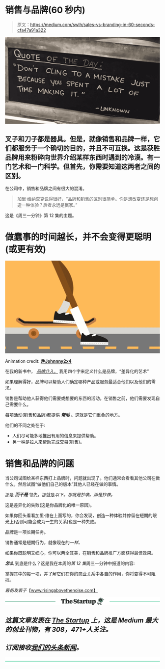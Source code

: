 # 销售与品牌(60 秒内)

> 原文：<https://medium.com/swlh/sales-vs-branding-in-60-seconds-cfa47a91a322>

![](img/5513c156184cf95155f79b2200e21013.png)

## 叉子和刀子都是器具。但是，就像销售和品牌一样，它们都服务于一个确切的目的，并且不可互换。这是获胜品牌用来粉碎向世界介绍某样东西时遇到的冷漠。有一门艺术和一门科学。但首先，你需要知道这两者之间的区别。

在公司中，销售和品牌之间有很大的混淆。

> 加里·维纳查克说得很好，“品牌和销售的区别很简单。你是想改变还是想创造一种体验？后者永远是赢家。”

这是《周三一分钟》第 12 集的主题。

# 做蠢事的时间越长，并不会变得更聪明(或更有效)

![](img/02e50e740011937670b39fe749918104.png)

Animation credit: [**@Johnnny2x4**](https://giphy.com/channel/Johnnny2x4)

在我的新书中， [*品牌介入，*](http://a.co/6HUFJkG) 我用四个字来定义什么是品牌，“差异化的艺术”

如果理解得好，品牌可以帮助人们确定哪种产品或服务最适合他们以及他们的需求。

销售是帮助他人获得他们需要或想要的东西的活动。在销售之前，他们需要发现自己需要什么。

每项活动(销售和品牌)都提供 ***帮助*** 。这就是它们重叠的地方。

他们的不同之处在于:

*   人们尽可能多地推出有用的信息来提供帮助。
*   另一种是拉人来帮助完成交易(销售)。

# 销售和品牌的问题

当公司试图给某样东西打上品牌时，问题就出现了。他们通常会看看其他公司在做什么，然后试图“做他们自己的版本”其他人已经在做的事情。

那是 ***而不是*** 领先。那就是*以下。*那就是*抄袭。那是抄袭。*

这是差异化的失败(这是你品牌化的唯一原因)。

如果你回头看看加里·维在上面写的，你会发现，创造一种体验并停留在短期的眼光上(否则可能会成为一生的关系)也是一种失败。

品牌是一项长期任务。

销售通常是短期行为，就像现在的*一样。*

如果你既聪明又细心，你可以两全其美，在销售和品牌推广方面获得最佳效果。

***怎么*** 到底是什么？这是我在本周的*第 12 集*周三一分钟中报道的内容:

掌握其中的每一项，并了解它们在你的商业关系中各自的作用，你将变得不可阻挡。

*最初发表于*【www.risingabovethenoise.com】

*[![](img/308a8d84fb9b2fab43d66c117fcc4bb4.png)](https://medium.com/swlh)*

## *这篇文章发表在 [The Startup](https://medium.com/swlh) 上，这是 Medium 最大的创业刊物，有 308，471+人关注。*

## *订阅接收[我们的头条新闻](http://growthsupply.com/the-startup-newsletter/)。*

*[![](img/b0164736ea17a63403e660de5dedf91a.png)](https://medium.com/swlh)*